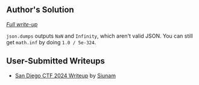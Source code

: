 ## Author's Solution

*[Full write-up](https://sheeptester.github.io/longer-tweets/sdctf24/#webcalculator)*

`json.dumps` outputs `NaN` and `Infinity`, which aren't valid JSON. You can still get `math.inf` by doing `1.0 / 5e-324`.

## User-Submitted Writeups

- [San Diego CTF 2024 Writeup](https://siunam321.github.io/ctf/San-Diego-CTF-2024/) by [Siunam](https://siunam321.github.io/)
